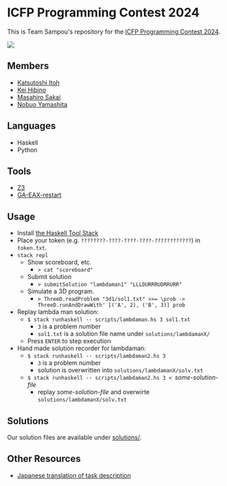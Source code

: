 # ICFP Programming Contest 2024

This is Team Sampou's repository for the [ICFP Programming Contest 2024](https://icfpcontest2024.github.io/).

![](banner.png)

## Members

* [Katsutoshi Itoh](https://github.com/cutsea110)
* [Kei Hibino](https://github.com/khibino)
* [Masahiro Sakai](https://github.com/msakai)
* [Nobuo Yamashita](https://github.com/nobsun)

## Languages

* Haskell
* Python

## Tools

* [Z3](https://github.com/Z3Prover/z3)
* [GA-EAX-restart](https://github.com/senshineL/GA-EAX-restart)

## Usage

* Install [the Haskell Tool Stack](https://docs.haskellstack.org/en/stable/)
* Place your token (e.g. `????????-????-????-????-????????????`) in `token.txt`.
* `stack repl`  
  * Show scoreboard, etc.
    * `> cat "scoreboard"`
  * Submit solution
    * `> submitSolution "lambdaman1" "LLLDURRRUDRRURR"`
  * Simulate a 3D program.
    * `> ThreeD.readProblem "3d1/sol1.txt" >>= \prob -> ThreeD.runAndDrawWith' [('A', 2), ('B', 3)] prob`
* Replay lambda man solution:
  * `$ stack runhaskell -- scripts/lambdaman.hs 3 sol1.txt`
    * `3` is a problem number
    * `sol1.txt` is a solution file name under `solutions/lambdamanX/`
  * Press `ENTER` to step execution
* Hand made solution recorder for lambdaman:
  * `$ stack runhaskell -- scripts/lambdaman2.hs 3`
    * `3` is a problem number
    * solution is overwritten into `solutions/lambdamanX/solv.txt`
  * `$ stack runhaskell -- scripts/lambdaman2.hs 3 < `*some-solution-file*
    * replay *some-solution-file* and overwirte `solutions/lambdamanX/solv.txt`

## Solutions

Our solution files are available under [solutions/](solutions/).

## Other Resources

* [Japanese translation of task description](docs/task_ja.md)
